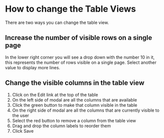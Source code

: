 # How to change the Table Views
There are two ways you can change the table view.

## Increase the number of visible rows on a single page

In the lower right corner you will see a drop down with the number 10 in it, this represents the number of rows visible
on a single page. Select another value to display more lines.

## Change the visible columns in the table view

1. Click on the Edit link at the top of the table
1. On the left side of modal are all the columns that are available
1. Click the green button to make that column visible in the table
1. On the right side of modal are all the columns that are currently visible to the user
1. Select the red button to remove a column from the table view
1. Drag and drop the column labels to reorder them
1. Click Save
